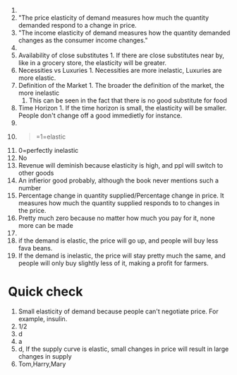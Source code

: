 1.
  1. "The price elasticity of demand measures how much the quantity demanded respond to a change in price.
  2. "The income elasticity of demand measures how the quantity demanded changes as the consumer income changes."
2.
  1. Availability of close substitutes
    1. If there are close substitutes near by, like in a grocery store, the elasticity will be greater.
  2. Necessities vs Luxuries
    1. Necessities are more inelastic, Luxuries are more elastic.
  3. Definition of the Market
    1. The broader the definition of the market, the more inelastic
      1. This can be seen in the fact that there is no good substitute for food
  4. Time Horizon
    1. If the time horizon is small, the elasticity will be smaller. People don't change off a good immedietly for instance. 
3.
  0. >=1=elastic
  1. 0=perfectly inelastic
4. No
5. Revenue will deminish because elasticity is high, and ppl will switch to other goods
6. An infierior good probably, although the book never mentions such a number
7. Percentage change in quantity supplied/Percentage change in price. It measures how much the quantity supplied responds to to changes in the price.
8. Pretty much zero because no matter how much you pay for it, none more can be made
9. 
  1. if the demand is elastic, the price will go up, and people will buy less fava beans.
  2. If the demand is inelastic, the price will stay pretty much the same, and people will only buy slightly less of it, making a profit for farmers.

# Quick check

1. Small elasticity of demand because people can't negotiate price. For example, insulin. 
2. 1/2
3. d
4. a
5. d, If the supply curve is elastic, small changes in price will result in large changes in supply
6. Tom,Harry,Mary

